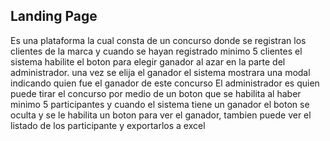 ## Landing Page

Es una plataforma la cual consta de un concurso donde se registran los clientes de la marca y cuando se hayan registrado minimo 5 clientes el sistema habilite el boton para elegir ganador al azar en la parte del administrador.
una vez se elija el ganador el sistema mostrara una modal indicando quien fue el ganador de este concurso 
El administrador es quien puede tirar el concurso por medio de un boton que se habilita al haber minimo 5 participantes y cuando el sistema tiene un ganador el boton se oculta y se le habilita un boton para ver el ganador, tambien puede ver el listado de los participante y exportarlos a excel
